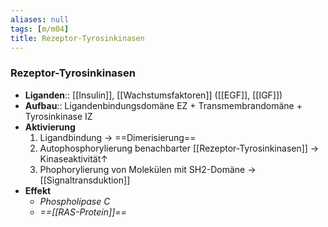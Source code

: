 ```yaml
---
aliases: null
tags: [m/m04]
title: Rezeptor-Tyrosinkinasen
---
```

### Rezeptor-Tyrosinkinasen
- **Liganden**:: [[Insulin]], [[Wachstumsfaktoren]] ([[EGF]], [[IGF]])
- **Aufbau**:: Ligandenbindungsdomäne EZ + Transmembrandomäne + Tyrosinkinase IZ
- **Aktivierung**
	1. Ligandbindung → ==Dimerisierung==
	2. Autophosphorylierung benachbarter [[Rezeptor-Tyrosinkinasen]] → Kinaseaktivität↑ 
	3. Phophorylierung von Molekülen mit SH2-Domäne → [[Signaltransduktion]]
- **Effekt**
	- *Phospholipase C*
	- *==[[RAS-Protein]]==*